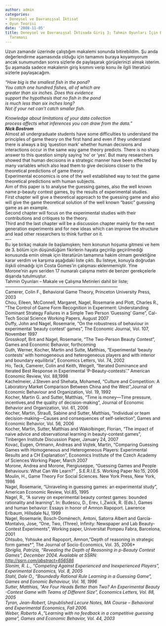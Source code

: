 ```yaml
---
author: admin
categories:
- Deneysel ve Davranışsal İktisat
- Oyun Teorisi
date: '2008-11-05'
title: Deneysel ve Davranışsal İktisada Giriş 3; Tahmin Oyunları İçin Bir Literatür
  Taraması
---
```


Uzun zamandır üzerinde çalıştığım makalemi sonunda bitirebildim. Şu anda değerlendirme aşamasında olduğu için tamamını buraya koyamıyorum ancak sunumumdan sonra sizlerle de paylaşarak görüşlerinizi almak isterim. Şu aşamada sadece makalenin giriş kısmını verip konu ile ilgili literatürü sizlerle paylaşacağım.

*“How big is the smallest fish in the pond?  
You catch one hundred fishes, all of which are  
greater than six inches. Does this evidence  
support the hypothesis that no fish in the pond  
is much less than six inches long?  
Not if your net can’t catch smaller fish.*

*Knowledge about limitations of your data collection  
process affects what inferences you can draw from the data.”  
**Nick Bostrom***   
Almost all undergraduate students have some difficulties to understand the principles of game theory on the first hand and even if they understand there is always a big ‘question mark’ whether human decisions and interactions occur in the same way game theory predicts. There is no sharp answer to this question simply saying ‘no’ or ‘yes’. But many researchers showed that human decisions in a strategic manner have been effected by many variables which also lead them to give decisions closer to the theoretical predictions of game theory.  
Experimental economics is one of the well established way to test the game theoretical predictions with human subjects.  
Aim of this paper is to analyse the guessing games, also the well known name p-beauty contest games, by the results of experimental studies.  
First chapter will give a theoretical approach to the guessing game and also will give the game theoretical solution of the well known “basic” guessing game as an example.  
Second chapter will focus on the experimental studies with their contributions and critiques to the theory.  
Third and the last chapter will be a discussion chapter mainly for the next generation experiments and for new ideas which can improve the structure and lead other researchers to think further on it.  
—-  
Bu işe birkaç makale ile başlamışken; hem konunun hoşuma gitmesi ve hem de 3. bölüm için düşündüğüm fikirlerin hayata geçirilip geçirilmediği konusunda emin olmak için literatürün tamamına hakim olmam gerektiğine karar verdim ve karşıma aşağıdaki liste çıktı. Bu listeye, konuyla doğrudan ilişkili olmadığı için Costa Gomes’in çalışması eklenmemiştir. Yine Morone’nin aynı seriden 17 numaralı çalışma metni de benzer gerekçelerle dışarıda tutulmuştur.  
Tahmin Oyunları – Makale ve Çalışma Metinleri dahil bir liste;  
——————————————————————————  
Camerer, Colin F., Behavioral Game Theory, Princeton University Press, 2003  
Chou, Eileen, McConnell, Margaret, Nagel, Rosemarie and Plott, Charles R., “The Control of Game Form Recognition in Experiment: Understanding Dominant Strategy Failures in a Simple Two Person ’Guessing’ Game”, Cal-Tech Social Science Working Papers, August 2007  
Duffy, John and Nagel, Rosemarie, “On the robustness of behaviour in experimental ‘beauty contest’ games”, The Economic Journal, Vol. 107, November 1997  
Grosskopf, Brit and Nagel, Rosemarie, “The Two-Person Beauty Contest”, Games and Economic Behavior, forthcoming  
Guth, Werner, Kocher, Martin and Sutte, Matthias, “Experimental ‘beauty contests’ with homogeneous and heterogeneous players and with interior and boundary equilibria”, Economics Letters, Vol. 74, 2002  
Ho, Teck, Camerer, Colin and Keith, Weigelt, “Iterated Dominance and Iterated Best Response in Experimental ‘P-Beauty-contests’.” American Economic Review, Vol. 88,1998  
Kachelmeier, J.Steven and Shehata, Mohamed, “Culture and Competition: A Laboratory Market Comparison Between China and the West”,Journal of Economic Behaviour and Organization, Vol. 19, 1992  
Kocher, Martin G. and Sutter, Matthias, “Time is money—Time pressure, incentives,and the quality of decision-making”, Journal of Economic Behavior and Organization, Vol. 61, 2006  
Kocher, Martin, Strauß, Sabine and Sutter, Matthias, “Individual or team decision-making—Causes and consequences of self-selection”, Games and Economic Behavior, Vol. 56, 2006  
Kocher, Martin, Sutter, Matthias and Wakolbinger, Florian, “The impact of naive advice and observational learning in beauty-contest games”, Tinbergen Institute Discussion Paper, January 24, 2007  
Kovac, Eugen, Ortmann, Andreas and Vojtek, Martin, “Comparing Guessing Games with Homogeneous and Heterogeneous Players: Experimental Results and a CH Explanation”, Economics Institute of the Czech Academy of Sciences Working Paper, March 2007  
Morone, Andrea and Morone, Piergiuseppe, “Guessing Games and People Behaviours: What Can We Learn?” , S.E.R.I.E.S. Working Paper No:15, 2006  
Moulin, H., Game Theory For Social Sciences. New York Press, New York, 1986  
Nagel, Rosemarie, “Unraveling in guessing games: an experimental study”, American Economic Review, Vol.85, 1995  
Nagel, R., “A survey on experimental beauty contest games: bounded rationality and learning”. In: Budescu, D., Erev, I.,Zwick, R. (Eds.), Games and human behavior: Essays in honor of Amnon Rapoport. Lawrence Erlbaum, Hillsdale NJ, 1999  
Nagel, Rosemarie, Bosch-Domènech, Antoni, Satorra Albert and García-Montalvo, Jose, “One, Two, (Three), Infinity: Newspaper and Lab Beauty-Contest Experiments”, Working paper, Universitat Pompeu Fabra, Barcelona, 2001  
Ohtsubo, Yohsuke and Rapoport, Amnon,”Depth of reasoning in strategic form games*”, The Journal of Socio-Economics, Vol. 35, 2006*  
*Sbriglia, Patrizia, “Revealing the Depth of Reasoning in p-Beauty Contest Games”, December 2004. Available at SSRN: <http://ssrn.com/abstract=656586>*  
*Slonim, R. L., “Competing Against Experienced and Inexperienced Players”, Experimental Economics, Vol. 8, 2005*  
*Stahl, Dale O., “Boundedly Rational Rule Learning in a Guessing Game”, Games and Eonomic Behaviour, Vol. 16, 1996*  
*Sutter, Matthias, “Are Four Heads Better than Two? An Experimental Beauty -Contest Game with Teams of Different Size”, Economics Letters, Vol. 88, 2005*  
*Tyran, Jean-Robert, Unpublished Lecure Notes, MA Course – Behavioral and Experimental Economics, Fall 2006.*  
*Weber, Roberto A.,”Learning with no feedback in a competitive guessing game”, Games and Economic Behavior, Vol. 44, 2003*